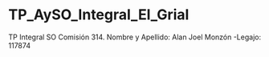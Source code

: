 # TP_AySO_Integral_El_Grial
TP Integral SO Comisión 314.
Nombre y Apellido: Alan Joel Monzón  -Legajo: 117874
